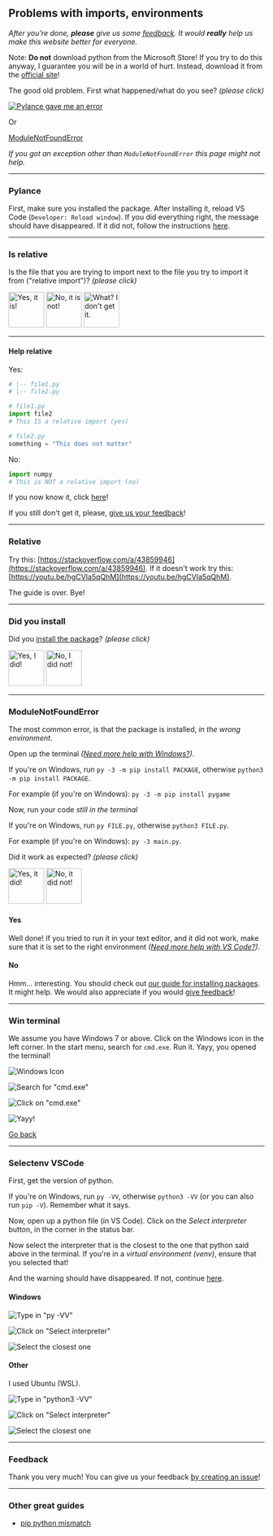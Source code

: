 ## Problems with imports, environments

_After you're done, **please** give us some [feedback](#feedback). It would **really** help us make this website better for everyone._

Note: **Do not** download python from the Microsoft Store! If you try to do this anyway, I guarantee you will be in a world of hurt. Instead, download it from the [official site](https://python.org)!

The good old problem. First what happened/what do you see? _(please click)_

[![Pylance gave me an error](/assets/pyenv-pylance.png)](#pylance)

Or

[ModuleNotFoundError](#is-relative)

_If you got an exception other than `ModuleNotFoundError` this page might not help._

---

### Pylance

First, make sure you installed the package. After installing it, reload VS Code (`Developer: Reload window`). If you did everything right, the message should have disappeared. If it did not, follow the instructions [here](#selectenv-vscode).

---

### Is relative

Is the file that you are trying to import next to the file you try to import it from ("relative import")? _(please click)_

<a href="#relative"><img src="/koviubi56/assets/yes.png" alt="Yes, it is!" style="width: 5em;"></a>
<a href="#did-you-install"><img src="/koviubi56/assets/no.png" alt="No, it is not!" style="width: 5em;"></a>
<a href="#help-relative"><img src="/koviubi56/assets/what.png" alt="What? I don't get it." style="width: 5em;"></a>

---

#### Help relative

Yes:

```py
# |-- file1.py
# |-- file2.py

# file1.py
import file2
# This IS a relative import (yes)

# file2.py
something = "This does not matter"
```

No:

```py
import numpy
# This is NOT a relative import (no)
```

If you now know it, click [here](#is-relative)!

If you still don't get it, please, [give us your feedback](#feedback)!

---

### Relative

Try this: [https://stackoverflow.com/a/43859946](https://stackoverflow.com/a/43859946).
If it doesn't work try this: [https://youtu.be/hgCVIa5qQhM](https://youtu.be/hgCVIa5qQhM).

The guide is over. Bye!

---

### Did you install

Did you [install the package](/koviubi56/package#no)? _(please click)_

<a href="#modulenotfounderror"><img src="/koviubi56/assets/yes.png" alt="Yes, I did!" style="width: 5em;"></a>
<a href="/koviubi56/package#no"><img src="/koviubi56/assets/no.png" alt="No, I did not!" style="width: 5em;"></a>

---

### ModuleNotFoundError

The most common error, is that the package is installed, _in the wrong environment_.

Open up the terminal _([Need more help with Windows?](#win-terminal))_.

If you're on Windows, run `py -3 -m pip install PACKAGE`, otherwise `python3 -m pip install PACKAGE`.

For example (if you're on Windows): `py -3 -m pip install pygame`

Now, run your code _still in the terminal_

If you're on Windows, run `py FILE.py`, otherwise `python3 FILE.py`.

For example (if you're on Windows): `py -3 main.py`.

Did it work as expected? _(please click)_

<a href="#yes"><img src="/koviubi56/assets/yes.png" alt="Yes, it did!" style="width: 5em;"></a>
<a href="#no"><img src="/koviubi56/assets/no.png" alt="No, it did not!" style="width: 5em;"></a>

#### Yes

Well done! If you tried to run it in your text editor, and it did not work, make sure that it is set to the right environment _([Need more help with VS Code?](#selectenv-vscode))_.

#### No

Hmm... interesting. You should check out [our guide for installing packages](/koviubi56/package#no). It might help. We would also appreciate if you would [give feedback](#feedback)!

---

### Win terminal

We assume you have Windows 7 or above. Click on the Windows icon in the left corner. In the start menu, search for `cmd.exe`. Run it. Yayy, you opened the terminal!

![Windows Icon](/assets/pyenv-winterminal-winicon.png)

![Search for "cmd.exe"](/assets/pyenv-winterminal-search.png)

![Click on "cmd.exe"](/assets/pyenv-winterminal-searchcmd.png)

![Yayy!](/assets/pyenv-winterminal-terminal.jpg)

[Go back](#modulenotfounderror)

---

### Selectenv VSCode

First, get the version of python.

If you're on Windows, run `py -VV`, otherwise `python3 -VV` (or you can also run `pip -V`). Remember what it says.

Now, open up a python file (in VS Code). Click on the _Select interpreter_ button, in the corner in the status bar.

Now select the interpreter that is the closest to the one that python said above in the terminal. If you're in a _virtual environment (venv)_, ensure that you selected that!

And the warning should have disappeared. If not, continue [here](#modulenotfounderror).

#### Windows

![Type in "py -VV"](/assets/pyenv-vscode-winpyver.png)

![Click on "Select interpreter"](/assets/pyenv-vscode-interpreter.png)

![Select the closest one](/assets/pyenv-vscode-winforme.png)

#### Other

I used Ubuntu (WSL).

![Type in "python3 -VV"](/assets/pyenv-vscode-ubuntupyver.png)

![Click on "Select interpreter"](/assets/pyenv-vscode-interpreter.png)

![Select the closest one](/assets/pyenv-vscode-ubuntuforme.png)

---

### Feedback

Thank you very much! You can give us your feedback [by creating an issue](https://github.com/koviubi56/koviubi56/issues)!

---

### Other great guides

- [pip python mismatch](https://gist.github.com/n0Oo0Oo0b/8c12660aa08cb77bae00e8b043b76b5d)
  